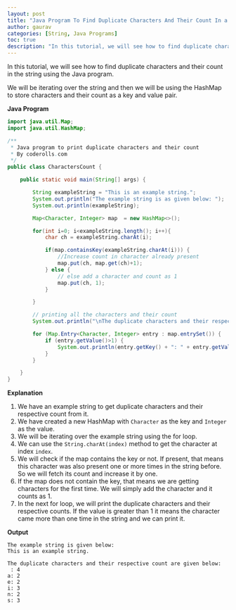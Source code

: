 ```yaml
---
layout: post  
title: "Java Program To Find Duplicate Characters And Their Count In a String."  
author: gaurav  
categories: [String, Java Programs]  
toc: true
description: "In this tutorial, we will see how to find duplicate characters and their count in the string using the Java program."
---
```


In this tutorial, we will see how to find duplicate characters and their count in the string using the Java program.

We will be iterating over the string and then we will be using the HashMap to store characters and their count as a key and value pair.

**Java Program**

```java
import java.util.Map;
import java.util.HashMap;

/**
 * Java program to print duplicate characters and their count
 * By coderolls.com
 */
public class CharactersCount {

    public static void main(String[] args) {

        String exampleString = "This is an example string.";
        System.out.println("The example string is as given below: ");
        System.out.println(exampleString);

        Map<Character, Integer> map  = new HashMap<>();

        for(int i=0; i<exampleString.length(); i++){
            char ch = exampleString.charAt(i);

            if(map.containsKey(exampleString.charAt(i))) {
                //Increase count in character already present
                map.put(ch, map.get(ch)+1);
            } else {
                // else add a character and count as 1
                map.put(ch, 1);
            }

        }

        // printing all the characters and their count
        System.out.println("\nThe duplicate characters and their respective count is as given below: ");

        for (Map.Entry<Character, Integer> entry : map.entrySet()) {
            if (entry.getValue()>1) {
                System.out.println(entry.getKey() + ": " + entry.getValue());
            }
        }

    }
}
```

**Explanation**

1. We have an example string to get duplicate characters and their respective count from it.
2. We have created a new HashMap with `Character` as the key and `Integer` as the value.
3. We will be iterating over the example string using the for loop. 
4. We can use the `String.charAt(index)` method to get the character at index `index`.
5. We will check if the map contains the key or not. If present, that means this character was also present one or more times in the string before. So we will fetch its count and increase it by one.
6. If the map does not contain the key, that means we are getting characters for the first time. We will simply add the character and it counts as 1.
7. In the next for loop, we will print the duplicate characters and their respective counts. If the value is greater than 1 it means the character came more than one time in the string and we can print it.

**Output**

```
The example string is given below: 
This is an example string.

The duplicate characters and their respective count are given below: 
 : 4
a: 2
e: 2
i: 3
n: 2
s: 3
```


